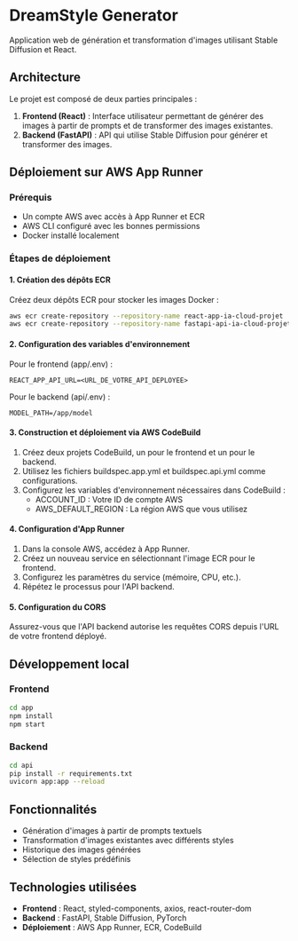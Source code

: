 # DreamStyle Generator

Application web de génération et transformation d'images utilisant Stable Diffusion et React.

## Architecture

Le projet est composé de deux parties principales :

1. **Frontend (React)** : Interface utilisateur permettant de générer des images à partir de prompts et de transformer des images existantes.
2. **Backend (FastAPI)** : API qui utilise Stable Diffusion pour générer et transformer des images.

## Déploiement sur AWS App Runner

### Prérequis

- Un compte AWS avec accès à App Runner et ECR
- AWS CLI configuré avec les bonnes permissions
- Docker installé localement

### Étapes de déploiement

#### 1. Création des dépôts ECR

Créez deux dépôts ECR pour stocker les images Docker :

```bash
aws ecr create-repository --repository-name react-app-ia-cloud-projet
aws ecr create-repository --repository-name fastapi-api-ia-cloud-projet
```

#### 2. Configuration des variables d'environnement

Pour le frontend (app/.env) :
```
REACT_APP_API_URL=<URL_DE_VOTRE_API_DEPLOYEE>
```

Pour le backend (api/.env) :
```
MODEL_PATH=/app/model
```

#### 3. Construction et déploiement via AWS CodeBuild

1. Créez deux projets CodeBuild, un pour le frontend et un pour le backend.
2. Utilisez les fichiers buildspec.app.yml et buildspec.api.yml comme configurations.
3. Configurez les variables d'environnement nécessaires dans CodeBuild :
   - ACCOUNT_ID : Votre ID de compte AWS
   - AWS_DEFAULT_REGION : La région AWS que vous utilisez

#### 4. Configuration d'App Runner

1. Dans la console AWS, accédez à App Runner.
2. Créez un nouveau service en sélectionnant l'image ECR pour le frontend.
3. Configurez les paramètres du service (mémoire, CPU, etc.).
4. Répétez le processus pour l'API backend.

#### 5. Configuration du CORS

Assurez-vous que l'API backend autorise les requêtes CORS depuis l'URL de votre frontend déployé.

## Développement local

### Frontend

```bash
cd app
npm install
npm start
```

### Backend

```bash
cd api
pip install -r requirements.txt
uvicorn app:app --reload
```

## Fonctionnalités

- Génération d'images à partir de prompts textuels
- Transformation d'images existantes avec différents styles
- Historique des images générées
- Sélection de styles prédéfinis

## Technologies utilisées

- **Frontend** : React, styled-components, axios, react-router-dom
- **Backend** : FastAPI, Stable Diffusion, PyTorch
- **Déploiement** : AWS App Runner, ECR, CodeBuild
